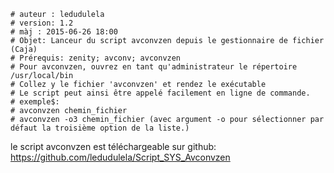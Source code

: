 ```
# auteur : ledudulela
# version: 1.2
# màj : 2015-06-26 18:00 
# Objet: Lanceur du script avconvzen depuis le gestionnaire de fichier (Caja)
# Prérequis: zenity; avconv; avconvzen
# Pour avconvzen, ouvrez en tant qu'administrateur le répertoire /usr/local/bin
# Collez y le fichier 'avconvzen' et rendez le exécutable
# Le script peut ainsi être appelé facilement en ligne de commande.
# exemple$: 
# avconvzen chemin_fichier
# avconvzen -o3 chemin_fichier (avec argument -o pour sélectionner par défaut la troisième option de la liste.)
```
le script avconvzen est téléchargeable sur github: 
https://github.com/ledudulela/Script_SYS_Avconvzen
